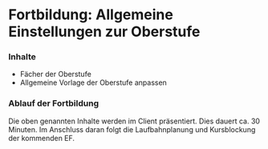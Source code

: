 # Fortbildung: Allgemeine Einstellungen zur Oberstufe



### Inhalte
+ Fächer der Oberstufe
+ Allgemeine Vorlage der Oberstufe anpassen



### Ablauf der Fortbildung
Die oben genannten Inhalte werden im Client präsentiert. Dies dauert ca. 30 Minuten.
Im Anschluss daran folgt die Laufbahnplanung und Kursblockung der kommenden EF.










